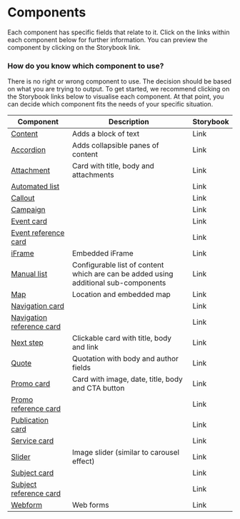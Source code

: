 # Components

Each component has specific fields that relate to it. Click on the links within each component below for further information. You can preview the component by clicking on the Storybook link.

### How do you know which component to use? <a href="#addingcomponents-wip-howdoyouknowwhichcomponenttouse" id="addingcomponents-wip-howdoyouknowwhichcomponenttouse"></a>

There is no right or wrong component to use. The decision should be based on what you are trying to output. To get started, we recommend clicking on the Storybook links below to visualise each component. At that point, you can decide which component fits the needs of your specific situation.

| Component                                                                  | Description                                                                         | Storybook |
| -------------------------------------------------------------------------- | ----------------------------------------------------------------------------------- | --------- |
| [Content](content.md)                                                      | Adds a block of text                                                                | Link      |
| [Accordion](accordion.md)                                                  | Adds collapsible panes of content                                                   | Link      |
| [Attachment](../../components/attachment.md)                               | Card with title, body and attachments                                               | Link      |
| [Automated list](automated-list.md)                                        |                                                                                     | Link      |
| [Callout](../../components/callout.md)                                     |                                                                                     | Link      |
| [Campaign](../../components/campaign.md)                                   |                                                                                     | Link      |
| [Event card](../../components/event-card.md)                               |                                                                                     | Link      |
| [Event reference card](../../components/event-reference-card.md)           |                                                                                     | Link      |
| [iFrame](../../components/iframe.md)                                       | Embedded iFrame                                                                     | Link      |
| [Manual list](manual-list/)                                                | Configurable list of content which are can be added using additional sub-components | Link      |
| [Map](../../components/map.md)                                             | Location and embedded map                                                           | Link      |
| [Navigation card](../../components/navigation-card.md)                     |                                                                                     | Link      |
| [Navigation reference card](../../components/navigation-reference-card.md) |                                                                                     | Link      |
| [Next step](../../components/next-step.md)                                 | Clickable card with title, body and link                                            | Link      |
| [Quote](../../components/quote.md)                                         | Quotation with body and author fields                                               | Link      |
| [Promo card](../../components/promo-card.md)                               | Card with image, date, title, body and CTA button                                   | Link      |
| [Promo reference card](../../components/promo-reference-card.md)           |                                                                                     | Link      |
| [Publication card](../../components/publication-card.md)                   |                                                                                     | Link      |
| [Service card](../../components/service-card.md)                           |                                                                                     | Link      |
| [Slider](../../components/slider.md)                                       | Image slider (similar to carousel effect)                                           | Link      |
| [Subject card](../../components/subject-card.md)                           |                                                                                     | Link      |
| [Subject reference card](../../components/subject-reference-card.md)       |                                                                                     | Link      |
| [Webform](../../components/webform.md)                                     | Web forms                                                                           | Link      |
